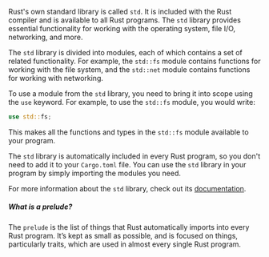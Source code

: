 Rust's own standard library is called `std`. It is included with the Rust compiler and is available to all Rust programs. The `std` library provides essential functionality for working with the operating system, file I/O, networking, and more.

The `std` library is divided into modules, each of which contains a set of related functionality. For example, the `std::fs` module contains functions for working with the file system, and the `std::net` module contains functions for working with networking.

To use a module from the `std` library, you need to bring it into scope using the `use` keyword. For example, to use the `std::fs` module, you would write:

```rust
use std::fs;
```

This makes all the functions and types in the `std::fs` module available to your program.

The `std` library is automatically included in every Rust program, so you don't need to add it to your `Cargo.toml` file. You can use the `std` library in your program by simply importing the modules you need.

For more information about the `std` library, check out its [documentation](https://doc.rust-lang.org/std/).


##### What is a prelude?

The `prelude` is the list of things that Rust automatically imports into every Rust program. It’s kept as small as possible, and is focused on things, particularly traits, which are used in almost every single Rust program.
